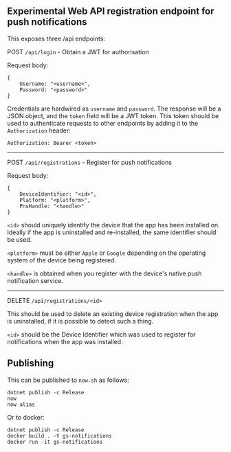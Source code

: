 ## Experimental Web API registration endpoint for push notifications

This exposes three /api endpoints:

POST `/api/login` - Obtain a JWT for authorisation

Request body:
```
{
    Username: "<username>",
    Password: "<password>"
}
```

Credentials are hardwired as `username` and `password`. The response will be a JSON object, and the `token` field will be a JWT token. This token should be used to authenticate requests to other endpoints by adding it to the `Authorization` header:

`Authorization: Bearer <token>`

---

POST `/api/registrations` - Register for push notifications

Request body:
```
{
    DeviceIdentifier: "<id>",
    Platform: "<platform>",
    PnsHandle: "<handle>"
}
```

`<id>` should uniquely identify the device that the app has been installed on. Ideally if the app is uninstalled and re-installed, the same identifier should be used.

`<platform>` must be either `Apple` or `Google` depending on the operating system of the device being registered.

`<handle>` is obtained when you register with the device's native push notification service.

---

DELETE `/api/registrations/<id>`

This should be used to delete an existing device registration when the app is uninstalled, if it is possible to detect such a thing.

`<id>` should be the Device Identifier which was used to register for notifications when the app was installed.

## Publishing

This can be published to `now.sh` as follows:

```
dotnet publish -c Release
now
now alias
```

Or to docker:

```
dotnet publish -c Release
docker build . -t gs-notifications
docker run -it gs-notifications
```